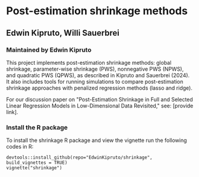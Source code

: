 # Post-estimation shrinkage methods
## Edwin Kipruto, Willi Sauerbrei
### Maintained by Edwin Kipruto
This project implements post-estimation shrinkage methods: global shrinkage, parameter-wise shrinkage (PWS), nonnegative PWS (NPWS), and quadratic PWS (QPWS), as described in Kipruto and Sauerbrei (2024). It also includes tools for running simulations to compare post-estimation shrinkage approaches with penalized regression methods (lasso and ridge).

For our discussion paper on "Post-Estimation Shrinkage in Full and Selected Linear Regression Models in Low-Dimensional Data Revisited," see: [provide link].

### Install the R package

To install the shrinkage R package and view the vignette run the
following codes in R: 

```{r}
devtools::install_github(repo="EdwinKipruto/shrinkage", build_vignettes = TRUE)
vignette("shrinkage")
```
